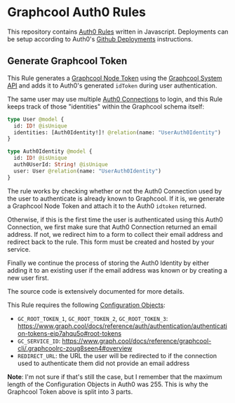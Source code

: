 # Graphcool Auth0 Rules

This repository contains [Auth0 Rules](https://auth0.com/docs/rules) written in Javascript. Deployments can be setup according to Auth0's [Github Deployments](https://auth0.com/docs/extensions/github-deploy) instructions.

## Generate Graphcool Token

This Rule generates a [Graphcool Node Token](https://www.graph.cool/docs/reference/auth/authentication/authentication-tokens-eip7ahqu5o#node-tokens) using the [Graphcool System API](https://www.graph.cool/docs/reference/auth/authentication/authentication-tokens-eip7ahqu5o#generating-a-node-token-with-the-graphcool-system-api) and adds it to Auth0's generated `idToken` during user authentication.

The same user may use multiple [Auth0 Connections](https://auth0.com/docs/connections) to login, and this Rule keeps track of those "identities" within the Graphcool schema itself:

```graphql schema
type User @model {
  id: ID! @isUnique
  identities: [Auth0Identity!]! @relation(name: "UserAuth0Identity")
}

type Auth0Identity @model {
  id: ID! @isUnique
  auth0UserId: String! @isUnique
  user: User @relation(name: "UserAuth0Identity")
}
```

The rule works by checking whether or not the Auth0 Connection used by the user to authenticate is already known to Graphcool. If it is, we generate a Graphcool Node Token and attach it to the Auth0 `idtoken` returned.

Otherwise, if this is the first time the user is authenticated using this Auth0 Connection, we first make sure that Auth0 Connection returned an email address. If not, we redirect him to a form to collect their email address and redirect back to the rule. This form must be created and hosted by your service.
 
Finally we continue the process of storing the Auth0 Identity by either adding it to an existing user if the email address was known or by creating a new user first.

The source code is extensively documented for more details.  

This Rule requires the following [Configuration Objects](https://auth0.com/docs/rules/current#using-the-configuration-object):
* `GC_ROOT_TOKEN_1`, `GC_ROOT_TOKEN_2`, `GC_ROOT_TOKEN_3`: https://www.graph.cool/docs/reference/auth/authentication/authentication-tokens-eip7ahqu5o#root-tokens
* `GC_SERVICE_ID`: https://www.graph.cool/docs/reference/graphcool-cli/.graphcoolrc-zoug8seen4#overview
* `REDIRECT_URL`: the URL the user will be redirected to if the connection used to authenticate them did not provide an email address

**Note**: I'm not sure if that's still the case, but I remember that the maximum length of the Configuration Objects in Auth0 was 255. This is why the Graphcool Token above is split into 3 parts.
